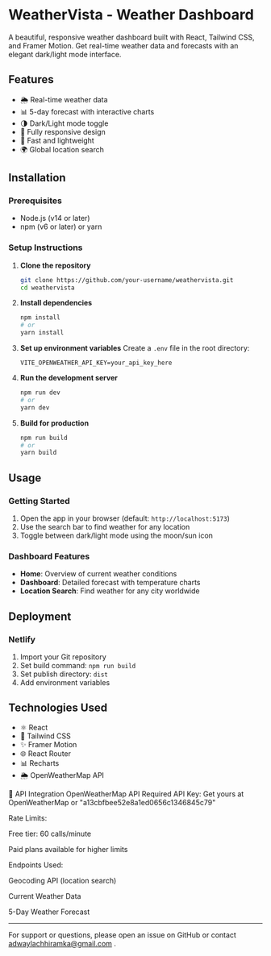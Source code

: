 # WeatherVista - Weather Dashboard
A beautiful, responsive weather dashboard built with React, Tailwind CSS, and Framer Motion. Get real-time weather data and forecasts with an elegant dark/light mode interface.

## Features

- 🌦️ Real-time weather data
- 📊 5-day forecast with interactive charts
- 🌗 Dark/Light mode toggle
- 📱 Fully responsive design
- 🚀 Fast and lightweight
- 🌍 Global location search

## Installation

### Prerequisites
- Node.js (v14 or later)
- npm (v6 or later) or yarn

### Setup Instructions

1. **Clone the repository**
   ```bash
   git clone https://github.com/your-username/weathervista.git
   cd weathervista
   ```

2. **Install dependencies**
   ```bash
   npm install
   # or
   yarn install
   ```

3. **Set up environment variables**
   Create a `.env` file in the root directory:
   ```env
   VITE_OPENWEATHER_API_KEY=your_api_key_here
   ```

4. **Run the development server**
   ```bash
   npm run dev
   # or
   yarn dev
   ```

5. **Build for production**
   ```bash
   npm run build
   # or
   yarn build
   ```

## Usage

### Getting Started
1. Open the app in your browser (default: `http://localhost:5173`)
2. Use the search bar to find weather for any location
3. Toggle between dark/light mode using the moon/sun icon

### Dashboard Features
- **Home**: Overview of current weather conditions
- **Dashboard**: Detailed forecast with temperature charts
- **Location Search**: Find weather for any city worldwide

## Deployment

### Netlify
1. Import your Git repository
2. Set build command: `npm run build`
3. Set publish directory: `dist`
4. Add environment variables

## Technologies Used

- ⚛️ React
- 🎨 Tailwind CSS
- ✨ Framer Motion
- 🌐 React Router
- 📊 Recharts
- 🌦️ OpenWeatherMap API

🔧 API Integration
OpenWeatherMap API
Required API Key: Get yours at OpenWeatherMap or "a13cbfbee52e8a1ed0656c1346845c79"

Rate Limits:

Free tier: 60 calls/minute

Paid plans available for higher limits

Endpoints Used:

Geocoding API (location search)

Current Weather Data

5-Day Weather Forecast

---

For support or questions, please open an issue on GitHub or contact adwaylachhiramka@gmail.com .
